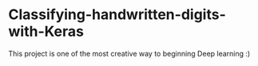 # Classifying-handwritten-digits-with-Keras
This project is one of the most creative way to beginning Deep learning :)
